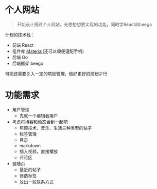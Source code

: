# 个人网站

> 开始设计搭建个人网站，先想想想要实现的功能，同时学React和beego

计划的技术栈：
- 前端 React
- 组件库 [Material](https://material-ui.com/zh/)(还可以顺便适配手机)
- 后端 Go
- 后端框架 beego

可能还需要引入一定的项目管理，做好更好的规划才行

# 功能需求

- 用户管理
  - 先就一个编辑者用户
- 考虑将博客和动态合到一起吧
  - 照顾技术、音乐、生活三种类型的帖子
  - 标签管理
  - 目录
  - markdown
  - 插入视频，直接播放
  - 评论区
- 登陆页
  - 最近的帖子
  - 筛选标签
  - 放出一些联系方式 
